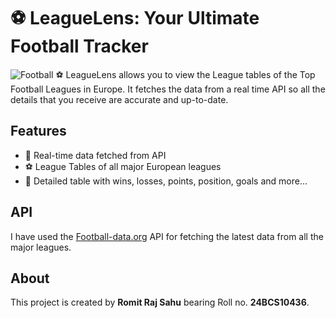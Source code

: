 # ⚽ LeagueLens: Your Ultimate Football Tracker
![Football](https://leaguelens.vercel.app/Images/football-main.jpg)
⚽ LeagueLens allows you to view the League tables of the Top Football Leagues in Europe. It fetches the data from a real time API so all the details that you receive are accurate and up-to-date.
## Features
- 🔄 Real-time data fetched from API
- ⚽ League Tables of all major European leagues
- 📝 Detailed table with wins, losses, points, position, goals and more...
## API
I have used the [Football-data.org](https://www.football-data.org/) API for fetching the latest data from all the major leagues.
## About
This project is created by **Romit Raj Sahu** bearing Roll no. **24BCS10436**.
